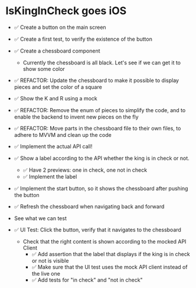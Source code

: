 #  IsKingInCheck goes iOS

- ✅ Create a button on the main screen
- ✅ Create a first test, to verify the existence of the button
- ✅ Create a chessboard component
    - Currently the chessboard is all black. Let's see if we can get it to show some color
- ✅ REFACTOR: Update the chessboard to make it possible to display pieces and set the color of a square
- ✅ Show the K and R using a mock
- ✅ REFACTOR: Remove the enum of pieces to simplify the code, and to enable the backend to invent new pieces on the fly
- ✅ REFACTOR: Move parts in the chessboard file to their own files, to adhere to MVVM and clean up the code
- ✅ Implement the actual API call!
- ✅ Show a label according to the API whether the king is in check or not.
    - ✅ Have 2 previews: one in check, one not in check
    - ✅ Implement the label
    
- ✅ Implement the start button, so it shows the chessboard after pushing the button
- ✅ Refresh the chessboard when navigating back and forward

- See what we can test
- ✅ UI Test: Click the button, verify that it navigates to the chessboard
    - Check that the right content is shown according to the mocked API Client
        - ✅ Add assertion that the label that displays if the king is in check or not is visible
        - ✅ Make sure that the UI test uses the mock API client instead of the live one
        - ✅ Add tests for "in check" and "not in check"
